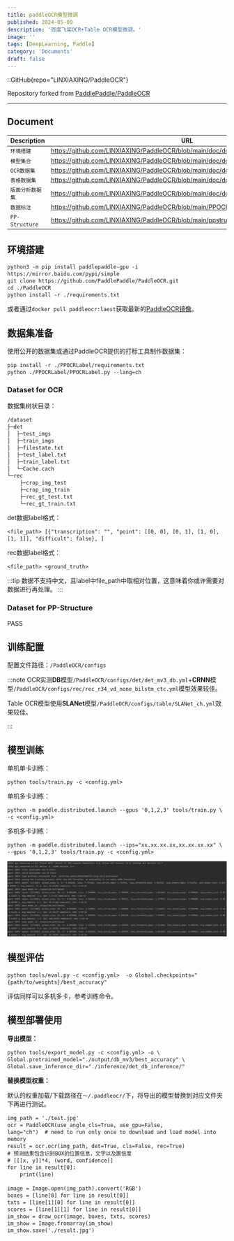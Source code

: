 ```yaml
---
title: paddleOCR模型微调
published: 2024-05-09
description: '百度飞桨OCR+Table OCR模型微调。'
image: ''
tags: [DeepLearning, Paddle]
category: 'Documents'
draft: false 
---
```


::GitHub{repo="LINXIAXING/PaddleOCR"}

Repository forked from [PaddlePaddle/PaddleOCR](https://github.com/PaddlePaddle/PaddleOCR)

---



## Document ##

| Description      | URL                                                          |
| ---------------- | ------------------------------------------------------------ |
| `环境搭建`       | https://github.com/LINXIAXING/PaddleOCR/blob/main/doc/doc_ch/environment.md |
| `模型集合`       | https://github.com/LINXIAXING/PaddleOCR/blob/main/doc/doc_ch/models_list.md |
| `OCR数据集`      | https://github.com/LINXIAXING/PaddleOCR/blob/main/doc/doc_ch/dataset/ocr_datasets.md |
| `表格数据集`     | https://github.com/LINXIAXING/PaddleOCR/blob/main/doc/doc_ch/dataset/table_datasets.md |
| `版面分析数据集` | https://github.com/LINXIAXING/PaddleOCR/blob/main/doc/doc_ch/dataset/layout_datasets.md |
| `数据标注`       | https://github.com/LINXIAXING/PaddleOCR/blob/main/PPOCRLabel/README.md |
| `PP-Structure`   | https://github.com/LINXIAXING/PaddleOCR/blob/main/ppstructure/docs/quickstart.md |



## 环境搭建 ##

```shell
python3 -m pip install paddlepaddle-gpu -i https://mirror.baidu.com/pypi/simple
git clone https://github.com/PaddlePaddle/PaddleOCR.git
cd ./PaddleOCR
python install -r ./requirements.txt
```

或者通过`docker pull paddleocr:laest`获取最新的[PaddleOCR镜像](https://hub.docker.com/r/paddlecloud/paddleocr)。



## 数据集准备 ##

使用公开的数据集或通过PaddleOCR提供的打标工具制作数据集：

```
pip install -r ./PPOCRLabel/requirements.txt
python ./PPOCRLabel/PPOCRLabel.py --lang=ch
```

### Dataset for OCR ###

数据集树状目录：

```
/dataset
├─det
│  ├─test_imgs
│  ├─train_imgs
│  ├─filestate.txt
│  ├─test_label.txt
│  ├─train_label.txt
│  └─Cache.cach
└─rec
    ├─crop_img_test
    ├─crop_img_train
    ├─rec_gt_test.txt
    └─rec_gt_train.txt
```

det数据label格式：

```
<file_path> [{"transcription": "", "point": [[0, 0], [0, 1], [1, 0], [1, 1]], "difficult": false}, ]
```

rec数据label格式：

```
<file_path> <ground_truth>
```

:::tip
数据不支持中文，且label中file_path中取相对位置，这意味着你或许需要对数据进行再处理。
:::

### Dataset for PP-Structure ###

PASS



## 训练配置 ##

配置文件路径：`/PaddleOCR/configs`

:::note
OCR实测**DB**模型`/PaddleOCR/configs/det/det_mv3_db.yml`+**CRNN**模型`/PaddleOCR/configs/rec/rec_r34_vd_none_bilstm_ctc.yml`模型效果较佳。

Table OCR模型使用**SLANet**模型`/PaddleOCR/configs/table/SLANet_ch.yml`效果较佳。

:::



## 模型训练 ##

单机单卡训练：

```
python tools/train.py -c <config.yml>
```

单机多卡训练：

```
python -m paddle.distributed.launch --gpus '0,1,2,3' tools/train.py \ 
-c <config.yml>
```

多机多卡训练：

```
python -m paddle.distributed.launch --ips="xx.xx.xx.xx,xx.xx.xx.xx" \
--gpus '0,1,2,3' tools/train.py -c <config.yml>
```

![model_training](train.png)



## 模型评估 ##

```
python tools/eval.py -c <config.yml>  -o Global.checkpoints="{path/to/weights}/best_accuracy"
```

评估同样可以多机多卡，参考训练命令。

[^Global.pretrained_model]: 待测试权重



## 模型部署使用 ##

**导出模型：**

```
python tools/export_model.py -c <config.yml> -o \
Global.pretrained_model="./output/db_mv3/best_accuracy" \
Global.save_inference_dir="./inference/det_db_inference/"
```

**替换模型权重：**

默认的权重加载/下载路径在`～/.paddleocr/`下，将导出的模型替换到对应文件夹下再进行测试。

```
img_path = './test.jpg'
ocr = PaddleOCR(use_angle_cls=True, use_gpu=False,
lang="ch")  # need to run only once to download and load model into memory
result = ocr.ocr(img_path, det=True, cls=False, rec=True)
# 预测结果包含识别BOX的位置信息，文字以及置信度
# [[[x, y]]*4, (word, confidence)]
for line in result[0]:
	print(line)

image = Image.open(img_path).convert('RGB')
boxes = [line[0] for line in result[0]]
txts = [line[1][0] for line in result[0]]
scores = [line[1][1] for line in result[0]]
im_show = draw_ocr(image, boxes, txts, scores)
im_show = Image.fromarray(im_show)
im_show.save('./result.jpg')
```
